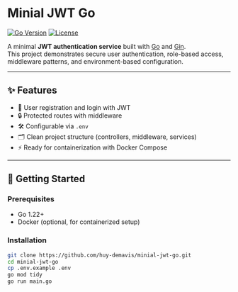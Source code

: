 # Minial JWT Go

[![Go Version](https://img.shields.io/badge/go-1.22+-blue.svg)](https://golang.org/doc/devel/release.html)
[![License](https://img.shields.io/badge/license-MIT-green.svg)](LICENSE)

A minimal **JWT authentication service** built with [Go](https://go.dev/) and [Gin](https://gin-gonic.com/).  
This project demonstrates secure user authentication, role-based access, middleware patterns, and environment-based configuration.  

---

## ✨ Features
- 🔑 User registration and login with JWT  
- 🔒 Protected routes with middleware  
- 🛠 Configurable via `.env`  
- 🗂 Clean project structure (controllers, middleware, services)  
- ⚡ Ready for containerization with Docker Compose  

---

## 🚀 Getting Started

### Prerequisites
- Go 1.22+
- Docker (optional, for containerized setup)

### Installation
```bash
git clone https://github.com/huy-demavis/minial-jwt-go.git
cd minial-jwt-go
cp .env.example .env
go mod tidy
go run main.go
